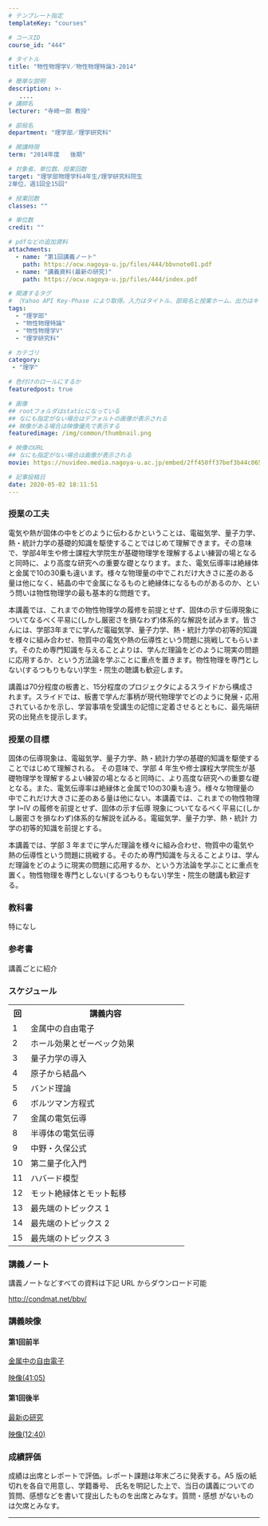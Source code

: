 ```yaml
---
# テンプレート指定
templateKey: "courses"

# コースID
course_id: "444"

# タイトル
title: "物性物理学V／物性物理特論3-2014"

# 簡単な説明
description: >-
   ....
# 講師名
lecturer: "寺崎一郎 教授"

# 部局名
department: "理学部／理学研究科"

# 開講時限
term: "2014年度	後期"

# 対象者、単位数、授業回数
target: "理学部物理学科4年生/理学研究科院生
2単位、週1回全15回"

# 授業回数
classes: ""

# 単位数
credit: ""

# pdfなどの追加資料
attachments:
  - name: "第1回講義ノート" 
    path: https://ocw.nagoya-u.jp/files/444/bbvnote01.pdf
  - name: "講義資料(最新の研究)" 
    path: https://ocw.nagoya-u.jp/files/444/index.pdf

# 関連するタグ
# （Yahoo API Key-Phase により取得。入力はタイトル、部局名と授業ホーム、出力はキーフレーズ（tags））
tags:
  - "理学部"
  - "物性物理特論"
  - "物性物理学V"
  - "理学研究科"

# カテゴリ
category:
 - "理学"

# 色付けのロールにするか
featuredpost: true

# 画像
## rootフォルダはstaticになっている
## なにも指定がない場合はデフォルトの画像が表示される
## 映像がある場合は映像優先で表示する
featuredimage: /img/common/thumbnail.png

# 映像のURL
## なにも指定がない場合は画像が表示される
movie: https://nuvideo.media.nagoya-u.ac.jp/embed/2ff450ff37bef3b44c065f8c1aaee14ff66cd789

# 記事投稿日
date: 2020-05-02 18:11:51
---
```





### 授業の工夫

電気や熱が固体の中をどのように伝わるかということは、電磁気学、量子力学、熱・統計力学の基礎的知識を駆使することではじめて理解できます。その意味で、学部4年生や修士課程大学院生が基礎物理学を理解するよい練習の場となると同時に、より高度な研究への重要な礎となります。また、電気伝導率は絶縁体と金属で10の30乗も違います。様々な物理量の中でこれだけ大きさに差のある量は他になく、結晶の中で金属になるものと絶縁体になるものがあるのか、という問いは物性物理学の最も基本的な問題です。

本講義では、これまでの物性物理学の履修を前提とせず、固体の示す伝導現象についてなるべく平易に(しかし厳密さを損なわず)体系的な解説を試みます。皆さんには、学部3年までに学んだ電磁気学、量子力学、熱・統計力学の初等的知識を様々に組み合わせ、物質中の電気や熱の伝導性という問題に挑戦してもらいます。そのため専門知識を与えることよりは、学んだ理論をどのように現実の問題に応用するか、という方法論を学ぶことに重点を置きます。物性物理を専門としない(するつもりもない)学生・院生の聴講も歓迎します。

講義は70分程度の板書と、15分程度のプロジェクタによるスライドから構成されます。スライドでは、板書で学んだ事柄が現代物理学でどのように発展・応用されているかを示し、学習事項を受講生の記憶に定着させるとともに、最先端研究の出発点を提示します。





### 授業の目標

固体の伝導現象は、電磁気学、量子力学、熱・統計力学の基礎的知識を駆使することではじめて理解される。 その意味で、学部 4 年生や修士課程大学院生が基礎物理学を理解するよい練習の場となると同時に、より高度な研究への重要な礎となる。また、電気伝導率は絶縁体と金属で10の30乗も違う。様々な物理量の中でこれだけ大きさに差のある量は他にない。本講義では、これまでの物性物理学 I~IV の履修を前提とせず、固体の示す伝導 現象についてなるべく平易に(しかし厳密さを損なわず)体系的な解説を試みる。電磁気学、量子力学、熱・統計 力学の初等的知識を前提とする。

本講義では、学部 3 年までに学んだ理論を様々に組み合わせ、物質中の電気や熱の伝導性という問題に挑戦する。そのため専門知識を与えることよりは、学んだ理論をどのように現実の問題に応用するか、という方法論を学ぶことに重点を置く。物性物理を専門としない(するつもりもない)学生・院生の聴講も歓迎する。

### 教科書

特になし

### 参考書

講義ごとに紹介


<h3>スケジュール</h3>

<table class="basic" width="300">
<tr>
<th width="20" class="center">回</th>
<th width="300" class="center">講義内容</th>
</tr>

<tr>
<td width="20" class="center">1</td>
<td width="300">金属中の自由電子</td>
</tr><tr>
<td width="20" class="center">2</td>
<td width="300">ホール効果とゼーベック効果 </td>
</tr><tr>
<td width="20" class="center">3</td>
<td width="300">量子力学の導入</td>
</tr><tr>
<td width="20" class="center">4</td>
<td width="300">原子から結晶へ</td>
</tr><tr>
<td width="20" class="center">5</td>
<td width="300">バンド理論</td>
</tr><tr>
<td width="20" class="center">6</td>
<td width="300">ボルツマン方程式</td>
</tr><tr>
<td width="20" class="center">7</td>
<td width="300">金属の電気伝導</td>
</tr><tr>
<td width="20" class="center">8</td>
<td width="300">半導体の電気伝導</td>
</tr><tr>
<td width="20" class="center">9</td>
<td width="300">中野・久保公式</td>
</tr><tr>
<td width="20" class="center">10</td>
<td width="300">第二量子化入門</td>
</tr><tr>
<td width="20" class="center">11</td>
<td width="300">ハバード模型</td>
</tr><tr>
<td width="20" class="center">12</td>
<td width="300">モット絶縁体とモット転移</td>
</tr>
</tr><tr>
<td width="20" class="center">13</td>
<td width="300">最先端のトピックス 1</td>
</tr></tr><tr>
<td width="20" class="center">14</td>
<td width="300">最先端のトピックス 2</td>
</tr></tr><tr>
<td width="20" class="center">15</td>
<td width="300">最先端のトピックス 3</td>
</tr>

</table>


### 講義ノート


講義ノートなどすべての資料は下記 URL からダウンロード可能

<a href="http://condmat.net/bbv/">http://condmat.net/bbv/</a></dd>



### 講義映像

#### 第1回前半

[金属中の自由電子](https://ocw.nagoya-u.jp/files/444/bbvnote01.pdf) 

[映像(41:05)](https://nuvideo.media.nagoya-u.ac.jp/embed/0d2f871a00902a8bc29e4fa86f9b90e5c3ff6525)

#### 第1回後半

[最新の研究](https://ocw.nagoya-u.jp/files/444/index.pdf) 

[映像(12:40)](https://nuvideo.media.nagoya-u.ac.jp/embed/744b91c9295b2bbec65cf3b873514f52011ad913)







### 成績評価

成績は出席とレポートで評価。レポート課題は年末ごろに発表する。A5 版の紙切れを各自で用意し、学籍番号、 氏名を明記した上で、当日の講義についての質問、感想などを書いて提出したものを出席とみなす。質問・感想 がないものは欠席とみなす。



-----